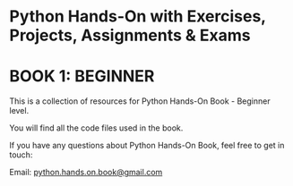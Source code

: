 # Python Hands-On with Exercises, Projects, Assignments & Exams
# BOOK 1: BEGINNER

This is a collection of resources for Python Hands-On Book - Beginner level.

You will find all the code files used in the book.

If you have any questions about Python Hands-On Book, feel free to get in touch:

Email: python.hands.on.book@gmail.com

